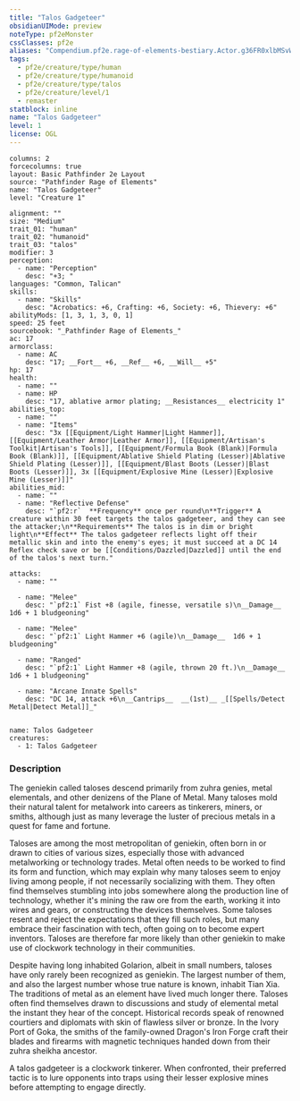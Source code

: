 ```yaml
---
title: "Talos Gadgeteer"
obsidianUIMode: preview
noteType: pf2eMonster
cssClasses: pf2e
aliases: "Compendium.pf2e.rage-of-elements-bestiary.Actor.g36FR0xlbMSvWqdS" 
tags:
  - pf2e/creature/type/human
  - pf2e/creature/type/humanoid
  - pf2e/creature/type/talos
  - pf2e/creature/level/1
  - remaster
statblock: inline
name: "Talos Gadgeteer"
level: 1
license: OGL
---
```


```statblock
columns: 2
forcecolumns: true
layout: Basic Pathfinder 2e Layout
source: "Pathfinder Rage of Elements"
name: "Talos Gadgeteer"
level: "Creature 1"

alignment: ""
size: "Medium"
trait_01: "human"
trait_02: "humanoid"
trait_03: "talos"
modifier: 3
perception:
  - name: "Perception"
    desc: "+3; "
languages: "Common, Talican"
skills:
  - name: "Skills"
    desc: "Acrobatics: +6, Crafting: +6, Society: +6, Thievery: +6"
abilityMods: [1, 3, 1, 3, 0, 1]
speed: 25 feet
sourcebook: "_Pathfinder Rage of Elements_"
ac: 17
armorclass:
  - name: AC
    desc: "17; __Fort__ +6, __Ref__ +6, __Will__ +5"
hp: 17
health:
  - name: ""
  - name: HP
    desc: "17, ablative armor plating; __Resistances__ electricity 1"
abilities_top:
  - name: ""
  - name: "Items"
    desc: "3x [[Equipment/Light Hammer|Light Hammer]], [[Equipment/Leather Armor|Leather Armor]], [[Equipment/Artisan's Toolkit|Artisan's Tools]], [[Equipment/Formula Book (Blank)|Formula Book (Blank)]], [[Equipment/Ablative Shield Plating (Lesser)|Ablative Shield Plating (Lesser)]], [[Equipment/Blast Boots (Lesser)|Blast Boots (Lesser)]], 3x [[Equipment/Explosive Mine (Lesser)|Explosive Mine (Lesser)]]"
abilities_mid:
  - name: ""
  - name: "Reflective Defense"
    desc: "`pf2:r`  **Frequency** once per round\n**Trigger** A creature within 30 feet targets the talos gadgeteer, and they can see the attacker;\n**Requirements** The talos is in dim or bright light\n**Effect** The talos gadgeteer reflects light off their metallic skin and into the enemy's eyes; it must succeed at a DC 14 Reflex check save or be [[Conditions/Dazzled|Dazzled]] until the end of the talos's next turn."

attacks:
  - name: ""

  - name: "Melee"
    desc: "`pf2:1` Fist +8 (agile, finesse, versatile s)\n__Damage__  1d6 + 1 bludgeoning"

  - name: "Melee"
    desc: "`pf2:1` Light Hammer +6 (agile)\n__Damage__  1d6 + 1 bludgeoning"

  - name: "Ranged"
    desc: "`pf2:1` Light Hammer +8 (agile, thrown 20 ft.)\n__Damage__  1d6 + 1 bludgeoning"

  - name: "Arcane Innate Spells"
    desc: "DC 14, attack +6\n__Cantrips__  __(1st)__ _[[Spells/Detect Metal|Detect Metal]]_"
 
```

```encounter-table
name: Talos Gadgeteer
creatures:
  - 1: Talos Gadgeteer
```


### Description
The geniekin called taloses descend primarily from zuhra genies, metal elementals, and other denizens of the Plane of Metal. Many taloses mold their natural talent for metalwork into careers as tinkerers, miners, or smiths, although just as many leverage the luster of precious metals in a quest for fame and fortune.

Taloses are among the most metropolitan of geniekin, often born in or drawn to cities of various sizes, especially those with advanced metalworking or technology trades. Metal often needs to be worked to find its form and function, which may explain why many taloses seem to enjoy living among people, if not necessarily socializing with them. They often find themselves stumbling into jobs somewhere along the production line of technology, whether it's mining the raw ore from the earth, working it into wires and gears, or constructing the devices themselves. Some taloses resent and reject the expectations that they fill such roles, but many embrace their fascination with tech, often going on to become expert inventors. Taloses are therefore far more likely than other geniekin to make use of clockwork technology in their communities.

Despite having long inhabited Golarion, albeit in small numbers, taloses have only rarely been recognized as geniekin. The largest number of them, and also the largest number whose true nature is known, inhabit Tian Xia. The traditions of metal as an element have lived much longer there. Taloses often find themselves drawn to discussions and study of elemental metal the instant they hear of the concept. Historical records speak of renowned courtiers and diplomats with skin of flawless silver or bronze. In the Ivory Port of Goka, the smiths of the family-owned Dragon's Iron Forge craft their blades and firearms with magnetic techniques handed down from their zuhra sheikha ancestor.

A talos gadgeteer is a clockwork tinkerer. When confronted, their preferred tactic is to lure opponents into traps using their lesser explosive mines before attempting to engage directly.
